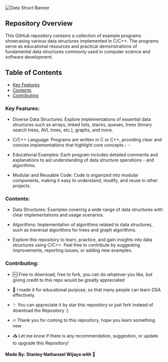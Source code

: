 ![Data Struct Banner](https://github.com/StyNW7/Data_Structures/assets/76080599/e0b27a62-67ca-4963-9884-27f1e5961cb8)

## Repository Overview
This GitHub repository contains a collection of example programs showcasing various data structures implemented in C/C++. The programs serve as educational resources and practical demonstrations of fundamental data structures commonly used in computer science and software development.

## Table of Contents
<ul>
  <li> <a href="https://github.com/StyNW7/Data_Structures/tree/main?tab=readme-ov-file#key-features"> Key Features </a> </li>
  <li> <a href="https://github.com/StyNW7/Data_Structures/tree/main?tab=readme-ov-file#contents"> Contents </a> </li>
  <li> <a href="https://github.com/StyNW7/Data_Structures/tree/main?tab=readme-ov-file#contributing"> Contributing </a> </li>
</ul>

### Key Features:
- Diverse Data Structures: Explore implementations of essential data structures such as arrays, linked lists, stacks, queues, trees (binary search trees, AVL trees, etc.), graphs, and more.

- C/C++ Language: Programs are written in C or C++, providing clear and concise implementations that highlight core concepts.- - 

- Educational Examples: Each program includes detailed comments and explanations to aid understanding of data structure operations - and algorithms.

- Modular and Reusable Code: Code is organized into modular components, making it easy to understand, modify, and reuse in other projects.


### Contents:
- Data Structures: Examples covering a wide range of data structures with clear implementations and usage scenarios.

- Algorithms: Implementation of algorithms related to data structures, such as traversal algorithms for trees and graph algorithms.

- Explore this repository to learn, practice, and gain insights into data structures using C/C++. Feel free to contribute by suggesting improvements, reporting issues, or adding new examples.

### Contributing:
- 🆓 Free to download, free to fork, you can do whatever you like, but giving credit to this repo would be greatly appreciated

- 🏫 I made it for educational purpose, so that many people can learn DSA effectively.

- ✨ You can appreciate it by star this repository or just fork instead of download the Repository :)

- 🔥 Thank you for coming to this repository, hope you learn something new

- 📥 Let me know if there is any recommendation, suggestion, or update to upgrade this Repository!

#### Made By: Stanley Nathanael Wijaya with 🤍

